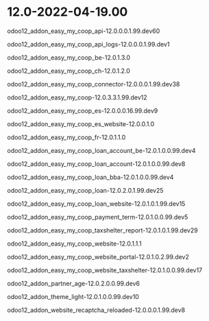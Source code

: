 # 12.0-2022-04-19.00
odoo12_addon_easy_my_coop_api-12.0.0.0.1.99.dev60

odoo12_addon_easy_my_coop_api_logs-12.0.0.0.1.99.dev1

odoo12_addon_easy_my_coop_be-12.0.1.3.0

odoo12_addon_easy_my_coop_ch-12.0.1.2.0

odoo12_addon_easy_my_coop_connector-12.0.0.0.1.99.dev38

odoo12_addon_easy_my_coop-12.0.3.3.1.99.dev12

odoo12_addon_easy_my_coop_es-12.0.0.0.16.99.dev9

odoo12_addon_easy_my_coop_es_website-12.0.0.1.0

odoo12_addon_easy_my_coop_fr-12.0.1.1.0

odoo12_addon_easy_my_coop_loan_account_be-12.0.1.0.0.99.dev4

odoo12_addon_easy_my_coop_loan_account-12.0.1.0.0.99.dev8

odoo12_addon_easy_my_coop_loan_bba-12.0.1.0.0.99.dev4

odoo12_addon_easy_my_coop_loan-12.0.2.0.1.99.dev25

odoo12_addon_easy_my_coop_loan_website-12.0.1.0.1.99.dev15

odoo12_addon_easy_my_coop_payment_term-12.0.1.0.0.99.dev5

odoo12_addon_easy_my_coop_taxshelter_report-12.0.1.0.1.99.dev29

odoo12_addon_easy_my_coop_website-12.0.1.1.1

odoo12_addon_easy_my_coop_website_portal-12.0.1.0.2.99.dev2

odoo12_addon_easy_my_coop_website_taxshelter-12.0.1.0.0.99.dev17

odoo12_addon_partner_age-12.0.2.0.0.99.dev6

odoo12_addon_theme_light-12.0.1.0.0.99.dev10

odoo12_addon_website_recaptcha_reloaded-12.0.0.0.1.99.dev8
